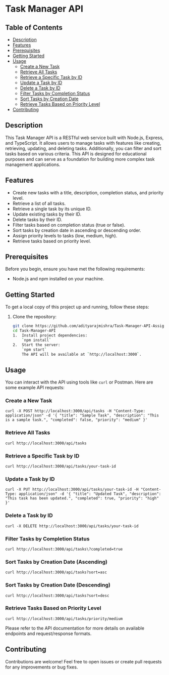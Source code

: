 # Task Manager API

## Table of Contents

- [Description](#description)
- [Features](#features)
- [Prerequisites](#prerequisites)
- [Getting Started](#getting-started)
- [Usage](#usage)
  - [Create a New Task](#create-a-new-task)
  - [Retrieve All Tasks](#retrieve-all-tasks)
  - [Retrieve a Specific Task by ID](#retrieve-a-specific-task-by-id)
  - [Update a Task by ID](#update-a-task-by-id)
  - [Delete a Task by ID](#delete-a-task-by-id)
  - [Filter Tasks by Completion Status](#filter-tasks-by-completion-status)
  - [Sort Tasks by Creation Date](#sort-tasks-by-creation-date)
  - [Retrieve Tasks Based on Priority Level](#retrieve-tasks-based-on-priority-level)
- [Contributing](#contributing)

## Description

This Task Manager API is a RESTful web service built with Node.js, Express, and TypeScript. It allows users to manage tasks with features like creating, retrieving, updating, and deleting tasks. Additionally, you can filter and sort tasks based on various criteria. This API is designed for educational purposes and can serve as a foundation for building more complex task management applications.

## Features

- Create new tasks with a title, description, completion status, and priority level.
- Retrieve a list of all tasks.
- Retrieve a single task by its unique ID.
- Update existing tasks by their ID.
- Delete tasks by their ID.
- Filter tasks based on completion status (true or false).
- Sort tasks by creation date in ascending or descending order.
- Assign priority levels to tasks (low, medium, high).
- Retrieve tasks based on priority level.

## Prerequisites

Before you begin, ensure you have met the following requirements:

- Node.js and npm installed on your machine.

## Getting Started

To get a local copy of this project up and running, follow these steps:

1. Clone the repository:

   ```bash
   git clone https://github.com/adityarajmishra/Task-Manager-API-Assignment.git
   cd Task-Manager-API
   1.  Install project dependencies:
       `npm install`
   2.  Start the server:
       `npm start`
       The API will be available at `http://localhost:3000`.

## Usage

   You can interact with the API using tools like `curl` or Postman. Here are some example API requests:

   ### Create a New Task


   `curl -X POST http://localhost:3000/api/tasks -H "Content-Type: application/json" -d '{
     "title": "Sample Task",
     "description": "This is a sample task.",
     "completed": false,
     "priority": "medium"
   }'`

   ### Retrieve All Tasks

   `curl http://localhost:3000/api/tasks`

   ### Retrieve a Specific Task by ID

   `curl http://localhost:3000/api/tasks/your-task-id`

   ### Update a Task by ID

   `curl -X PUT http://localhost:3000/api/tasks/your-task-id -H "Content-Type: application/json" -d '{
     "title": "Updated Task",
     "description": "This task has been updated.",
     "completed": true,
     "priority": "high"
   }'`

   ### Delete a Task by ID

   `curl -X DELETE http://localhost:3000/api/tasks/your-task-id`

   ### Filter Tasks by Completion Status

   `curl http://localhost:3000/api/tasks\?completed=true`

   ### Sort Tasks by Creation Date (Ascending)

   `curl http://localhost:3000/api/tasks?sort=asc`

   ### Sort Tasks by Creation Date (Descending)

   `curl http://localhost:3000/api/tasks?sort=desc`

   ### Retrieve Tasks Based on Priority Level

   `curl http://localhost:3000/api/tasks/priority/medium`

   Please refer to the API documentation for more details on available endpoints and request/response formats.

## Contributing

   Contributions are welcome! Feel free to open issues or create pull requests for any improvements or bug fixes.

